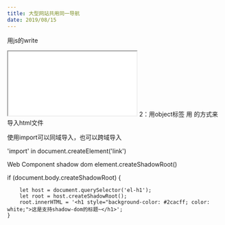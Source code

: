 ```yaml
---
title: 大型网站共用同一导航
date: 2019/08/15
---
```


用js的write
<iframe SRC="xxxx.html" ></iframe> 2：用object标签
<object data="xxxx.htm"></object>
<!--#include file="文件名称"-->
用<link rel="import" href="a.html" /> 的方式来导入html文件

使用import可以同域导入，也可以跨域导入

<link rel="import" href="a.html" />
<link rel="import" href="http://www.example.com/a.html" />

'import' in document.createElement('link')


Web Component
shadow dom
element.createShadowRoot()

if (document.body.createShadowRoot) {

        let host = document.querySelector('el-h1');
        let root = host.createShadowRoot();
        root.innerHTML = '<h1 style="background-color: #2cacff; color: white;">这是支持shadow-dom的标题~</h1>';
    }